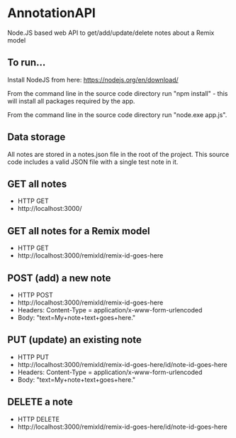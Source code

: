 # AnnotationAPI
Node.JS based web API to get/add/update/delete notes about a Remix model

## To run...
Install NodeJS from here: https://nodejs.org/en/download/

From the command line in the source code directory run "npm install" - this will install all packages required by the app.

From the command line in the source code directory run "node.exe app.js".

## Data storage
All notes are stored in a notes.json file in the root of the project. This source code includes a valid JSON file with a single test note in it.

## GET all notes
* HTTP GET
* http://localhost:3000/

## GET all notes for a Remix model
* HTTP GET
* http://localhost:3000/remixId/remix-id-goes-here

## POST (add) a new note
* HTTP POST
* http://localhost:3000/remixId/remix-id-goes-here
* Headers: Content-Type = application/x-www-form-urlencoded
* Body: "text=My+note+text+goes+here."

## PUT (update) an existing note
* HTTP PUT
* http://localhost:3000/remixId/remix-id-goes-here/id/note-id-goes-here
* Headers: Content-Type = application/x-www-form-urlencoded
* Body: "text=My+note+text+goes+here."

## DELETE a note
* HTTP DELETE
* http://localhost:3000/remixId/remix-id-goes-here/id/note-id-goes-here
